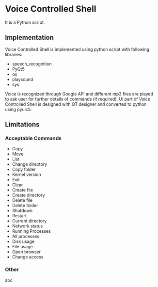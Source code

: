 # Voice Controlled Shell

It is a Python script. 

## Implementation

Voice Controlled Shell is implemented using python script with following
libraries:
* speech_recognition
* PyQt5
* os
* playsound
* sys 

Voice is recognized through Google API and different mp3 files are played to ask user for further details of commands (if required). UI part of Voice Controlled Shell is designed with QT designer and converted to python using pyuic5.  

## Limitations

### Acceptable Commands
* Copy
* Move
* List
* Change directory
* Copy folder
* Kernel version
* Exit
* Clear
* Create file
* Create directory
* Delete file
* Delete folder
* Shutdown
* Restart
* Current directory
* Network status
* Running Processes
* All processes
* Disk usage
* File usage
* Open browser
* Change access

### Other
abc
